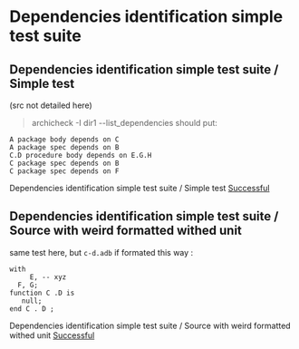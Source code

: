 
# Dependencies identification simple test suite



##  Dependencies identification simple test suite / Simple test

  (src not detailed here)
  > archicheck -I dir1 --list_dependencies
  should put:

```
A package body depends on C 
A package spec depends on B 
C.D procedure body depends on E.G.H 
C package spec depends on B 
C package spec depends on F 
```


Dependencies identification simple test suite / Simple test [Successful](tests_status.md#successful)

##  Dependencies identification simple test suite / Source with weird formatted withed unit

  same test here, but `c-d.adb` if formated this way :

```
with   
     E, -- xyz
  F, G;
function C .D is
   null;
end C . D ;
```


Dependencies identification simple test suite / Source with weird formatted withed unit [Successful](tests_status.md#successful)

